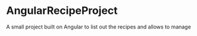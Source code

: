 # AngularRecipeProject
A small project built on Angular to list out the recipes and allows to manage
